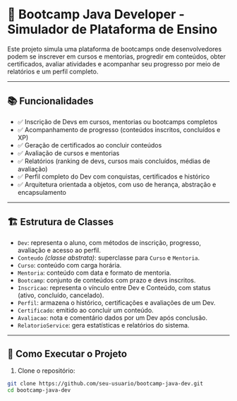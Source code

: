 # 🧠 Bootcamp Java Developer - Simulador de Plataforma de Ensino

Este projeto simula uma plataforma de bootcamps onde desenvolvedores podem se inscrever em cursos e mentorias, progredir em conteúdos, obter certificados, avaliar atividades e acompanhar seu progresso por meio de relatórios e um perfil completo.

---

## 📚 Funcionalidades

- ✅ Inscrição de Devs em cursos, mentorias ou bootcamps completos  
- ✅ Acompanhamento de progresso (conteúdos inscritos, concluídos e XP)  
- ✅ Geração de certificados ao concluir conteúdos  
- ✅ Avaliação de cursos e mentorias  
- ✅ Relatórios (ranking de devs, cursos mais concluídos, médias de avaliação)  
- ✅ Perfil completo do Dev com conquistas, certificados e histórico  
- ✅ Arquitetura orientada a objetos, com uso de herança, abstração e encapsulamento

---

## 🏗️ Estrutura de Classes

- `Dev`: representa o aluno, com métodos de inscrição, progresso, avaliação e acesso ao perfil.
- `Conteudo` *(classe abstrata)*: superclasse para `Curso` e `Mentoria`.
- `Curso`: conteúdo com carga horária.
- `Mentoria`: conteúdo com data e formato de mentoria.
- `Bootcamp`: conjunto de conteúdos com prazo e devs inscritos.
- `Inscricao`: representa o vínculo entre Dev e Conteúdo, com status (ativo, concluído, cancelado).
- `Perfil`: armazena o histórico, certificações e avaliações de um Dev.
- `Certificado`: emitido ao concluir um conteúdo.
- `Avaliacao`: nota e comentário dados por um Dev após conclusão.
- `RelatorioService`: gera estatísticas e relatórios do sistema.

---

## 🧪 Como Executar o Projeto

1. Clone o repositório:

```bash
git clone https://github.com/seu-usuario/bootcamp-java-dev.git
cd bootcamp-java-dev
